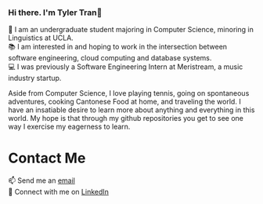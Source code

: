 ### Hi there. I'm Tyler Tran👋

<!--
**tylerdtran/tylerdtran** is a ✨ _special_ ✨ repository because its `README.md` (this file) appears on your GitHub profile.

Here are some ideas to get you started:

- 🔭 I’m currently working on ...
- 🌱 I’m currently learning ...
- 👯 I’m looking to collaborate on ...
- 🤔 I’m looking for help with ...
- 💬 Ask me about ...
- 📫 How to reach me: ...
- 😄 Pronouns: ...
- ⚡ Fun fact: ...
-->
🌱 I am an undergraduate student majoring in Computer Science, minoring in Linguistics at UCLA.
<br />
📚 I am interested in and hoping to work in the intersection between software engineering, cloud computing and database systems.
<br />
💻 I was previously a Software Engineering Intern at Meristream, a music industry startup. 

Aside from Computer Science, I love playing tennis, going on spontaneous adventures, cooking Cantonese Food at home, and traveling the world. 
I have an insatiable desire to learn more about anything and everything in this world. My hope is that through my github repositories you get 
to see one way I exercise my eagerness to learn. 

# Contact Me
📫 Send me an <a href="mailto:tylerduytran@gmail.com">email</a>
<br /> 
🤝 Connect with me on <a href="https://www.linkedin.com/in/tylerdtran/">LinkedIn</a>
